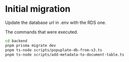 # Initial migration

Update the database url in .env with the RDS one.

The commands that were executed.

```bash
cd backend
pnpm prisma migrate dev
pnpm ts-node scripts/popuplate-db-from-s3.ts
pnpm ts-node scripts/add-metadata-to-document-table.ts
```
